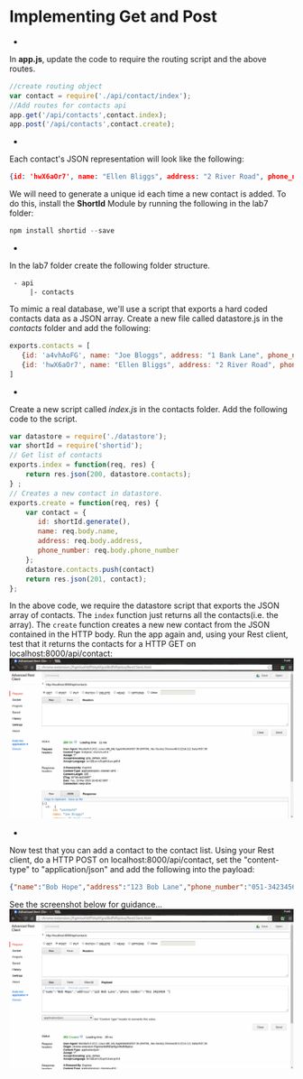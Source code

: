 # Implementing Get and Post

* 
In **app.js**, update the code to require the routing script and the above routes.  
```javascript
//create routing object
var contact = require('./api/contact/index');
//Add routes for contacts api
app.get('/api/contacts',contact.index);
app.post('/api/contacts',contact.create);
```
* 
Each contact's JSON representation will look like the following: 
```json
{id: 'hwX6aOr7', name: "Ellen Bliggs", address: "2 River Road", phone_number: "051-123457"}
```
We will need to generate a unique id each time a new contact is added. To do this, install the **ShortId** Module by running the following in the lab7 folder:  
```javascript
npm install shortid --save
```
* 
In the lab7 folder create the following folder structure.
```
 - api  
     |- contacts
```
To mimic a real database, we'll use a script that exports a hard coded contacts data as a JSON array. Create a new file called datastore.js in the *contacts* folder and add the following:
```javascript
exports.contacts = [ 
   {id: 'a4vhAoFG', name: "Joe Bloggs", address: "1 Bank Lane", phone_number: "051-123456 "},
   {id: 'hwX6aOr7', name: "Ellen Bliggs", address: "2 River Road", phone_number: "051-123457"}
]
```
* 
Create a new script called *index.js* in the contacts folder. Add the following code to the script.
```javascript
var datastore = require('./datastore');
var shortId = require('shortid');
// Get list of contacts
exports.index = function(req, res) {
    return res.json(200, datastore.contacts);
} ;
// Creates a new contact in datastore.
exports.create = function(req, res) {
    var contact = {
       id: shortId.generate(),
       name: req.body.name,
       address: req.body.address,
       phone_number: req.body.phone_number 
    };
    datastore.contacts.push(contact)
    return res.json(201, contact);
};
```
In the above code, we require the datastore script that exports the JSON array of contacts. The ``index`` function just returns all the contacts(i.e. the array). The ``create`` function creates a new new contact from the JSON contained in the HTTP body. Run the app again and, using your Rest client, test that it returns the contacts for a HTTP GET on localhost:8000/api/contact:
![](./img/02.png)

* 
Now test that you can add a contact to the contact list. Using your Rest client, do a HTTP POST on localhost:8000/api/contact, set the "content-type" to "application/json" and add the following into the payload:
```json
{"name":"Bob Hope","address":"123 Bob Lane","phone_number":"051-3423456 "}
```
See the screenshot below for guidance...
![](./img/03.png)

